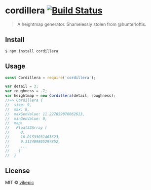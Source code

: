 # cordillera [![Build Status](https://travis-ci.org/vikepic/cordillera.svg?branch=master)](https://travis-ci.org/vikepic/cordillera)

> A heightmap generator. Shamelessly stolen from @hunterloftis.

## Install

```
$ npm install cordillera
```

## Usage

```js
const Cordillera = require('cordillera');

var detail = 3;
var roughness = .7;
var heightmap = new Cordillera(detail, roughness);
//=> Cordillera {
//  size: 9,
//  max: 8,
//  maxGenValue: 11.227859870062613,
//  minGenValue: 0,
//  map:
//   Float32Array [
//     8,
//     10.01533031463623,
//     9.313409805297852,
//     ...
//    ]
//  }

```

## License

MIT © [vikepic](https://vikepic.github.io)
